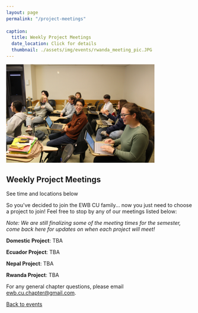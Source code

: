 ```yaml
---
layout: page
permalink: "/project-meetings"

caption:
  title: Weekly Project Meetings
  date_location: Click for details
  thumbnail: ./assets/img/events/rwanda_meeting_pic.JPG
---
```


<img src="./assets/img/events/rwanda_meeting_pic.JPG" alt="Rwanda Meeting" width="400"/>

<div>
	<h2 class="section-heading text-uppercase">Weekly Project Meetings</h2>
</div>

<div>
  <p class="text-muted">See time and locations below</p>
</div>

So you've decided to join the EWB CU family... now you just need to choose a project to join! Feel free to stop by any of our meetings listed below:

*Note: We are still finalizing some of the meeting times for the semester, come back here for updates on when each project will meet!*

**Domestic Project**: TBA

**Ecuador Project**: TBA

**Nepal Project**: TBA

**Rwanda Project**: TBA

For any general chapter questions, please email <a href="mailto:ewb.cu.chapter@gmail.com">ewb.cu.chapter@gmail.com</a>.

<a href="/ewbcu/events"><u>Back to events</u></a>